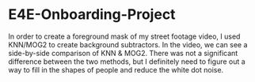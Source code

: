 # E4E-Onboarding-Project
In order to create a foreground mask of my street footage video, I used KNN/MOG2 to create background subtractors. In the video, we can see a side-by-side comparison
of KNN & MOG2. There was not a significant difference between the two methods, but I definitely need to figure out a way to fill in the shapes of people and reduce the
white dot noise. 
